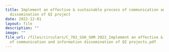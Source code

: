 ```yaml
---
title: Implement an effective & sustainable process of communication and info
  dissemination of QI project
date: 2022-12-01
layout: file
description: ""
image: ""
file_url: /files/circulars/C_702_SGH_SHM 2022_Implement an effective & sustainable process
  of communication and information dissemination of QI projects.pdf
---
```

